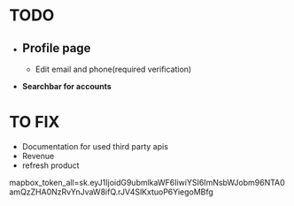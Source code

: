 # TODO
- ## Profile page
    - Edit email and phone(required verification)

- **Searchbar for accounts**
# TO FIX
- Documentation for used third party apis 
- Revenue
- refresh product


mapbox_token_all=sk.eyJ1IjoidG9ubmlkaWF6IiwiYSI6ImNsbWJobm96NTA0amQzZHA0NzRvYnJvaW8ifQ.rJV4SlKxtuoP6YiegoMBfg